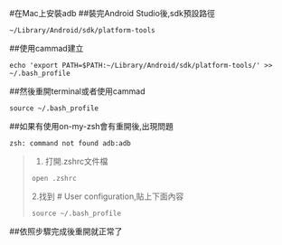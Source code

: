 #在Mac上安裝adb
##裝完Android Studio後,sdk預設路徑
```
~/Library/Android/sdk/platform-tools
```
##使用cammad建立
```
echo 'export PATH=$PATH:~/Library/Android/sdk/platform-tools/' >> ~/.bash_profile
```
##然後重開terminal或者使用cammad
```
source ~/.bash_profile
```
##如果有使用on-my-zsh會有重開後,出現問題
```
zsh: command not found adb:adb
``` 
> 1. 打開.zshrc文件檔
> 
> ```
> open .zshrc
> ```
> 2.找到  # User configuration,貼上下面內容
> 
> ```
> source ~/.bash_profile
> ```

##依照步驟完成後重開就正常了

